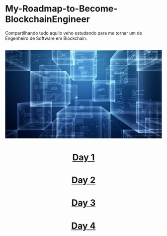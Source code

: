 # My-Roadmap-to-Become-BlockchainEngineer

Compartilhando tudo aquilo veho estudando para me tornar um de Engenheiro de Software em Blockchain.

![Blockchain](main.jpg)
----


# <p align="center"> [Day 1](https://github.com/demoner21/My-Roadmap-to-Become-BlockchainEngineer/tree/master/Day01) </p>


# <p align="center"> [Day 2](https://github.com/demoner21/My-Roadmap-to-Become-BlockchainEngineer/tree/master/Day02) </p>

# <p align="center"> [Day 3](https://github.com/demoner21/My-Roadmap-to-Become-BlockchainEngineer/tree/master/Day03) </p>

# <p align="center"> [Day 4](https://github.com/demoner21/My-Roadmap-to-Become-BlockchainEngineer/tree/master/Day04) </p>